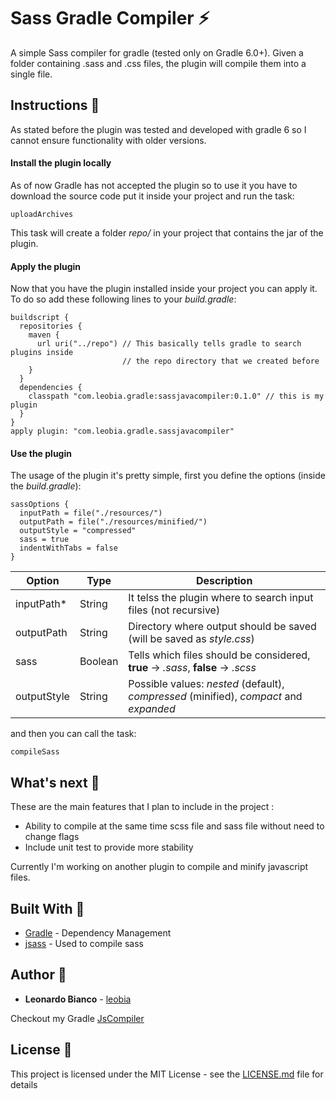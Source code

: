

# Sass Gradle Compiler :zap:

A simple Sass compiler for gradle (tested only on Gradle 6.0+). Given a folder containing .sass and .css files, the plugin will compile them into a single file. 

## Instructions :pencil:

As stated before the plugin was tested and developed with gradle 6 so I cannot ensure functionality with older versions.

#### Install the plugin locally

As of now Gradle has not accepted the plugin so to use it you have to download the source code put it inside your project and run the task:

    uploadArchives

This task will create a folder *repo/* in your project that contains the jar of the plugin.

#### Apply the plugin
Now that you have the plugin installed inside your project you can apply it. 
To do so add these following lines to your *build.gradle*:

    buildscript {  
      repositories {  
        maven {  
          url uri("../repo") // This basically tells gradle to search plugins inside 
                             // the repo directory that we created before
        }  
      }  
      dependencies {  
        classpath "com.leobia.gradle:sassjavacompiler:0.1.0" // this is my plugin
      }  
    }
    apply plugin: "com.leobia.gradle.sassjavacompiler"

#### Use the plugin
The usage of the plugin it's pretty simple, first you define the options (inside the *build.gradle*):

    sassOptions {  
      inputPath = file("./resources/")   
      outputPath = file("./resources/minified/")
      outputStyle = "compressed"  
      sass = true
      indentWithTabs = false
    }


|Option       |Type     |Description                                                             |
|-------------|---------|------------------------------------------------------------------------|
|inputPath*   |String   |It telss the plugin where to search input files (not recursive)         |
|outputPath   |String   |Directory where output should be saved (will be saved as *style.css*)   |
|sass         |Boolean  |Tells which files should be considered, **true** -> *.sass*, **false** -> *.scss*       |
|outputStyle  |String   |Possible values: *nested* (default), *compressed* (minified), *compact* and *expanded*    |

and then you can call the task:

    compileSass

## What's next  :rocket:


These are the main features that I plan to include in the project :

 - Ability to compile at the same time scss file and sass file without need to change flags
 - Include unit test to provide more stability
 
 Currently I'm working on another plugin to compile and minify javascript files.

## Built With :hammer:

* [Gradle](https://gradle.org/) - Dependency Management
* [jsass](https://jsass.readthedocs.io/en/latest/) - Used to compile sass

## Author :boy:

* **Leonardo Bianco** - [leobia](https://github.com/leobia)

Checkout my Gradle [JsCompiler](https://github.com/leobia/JsGradleCompiler) 

## License :page_facing_up:

This project is licensed under the MIT License - see the [LICENSE.md](LICENSE) file for details

